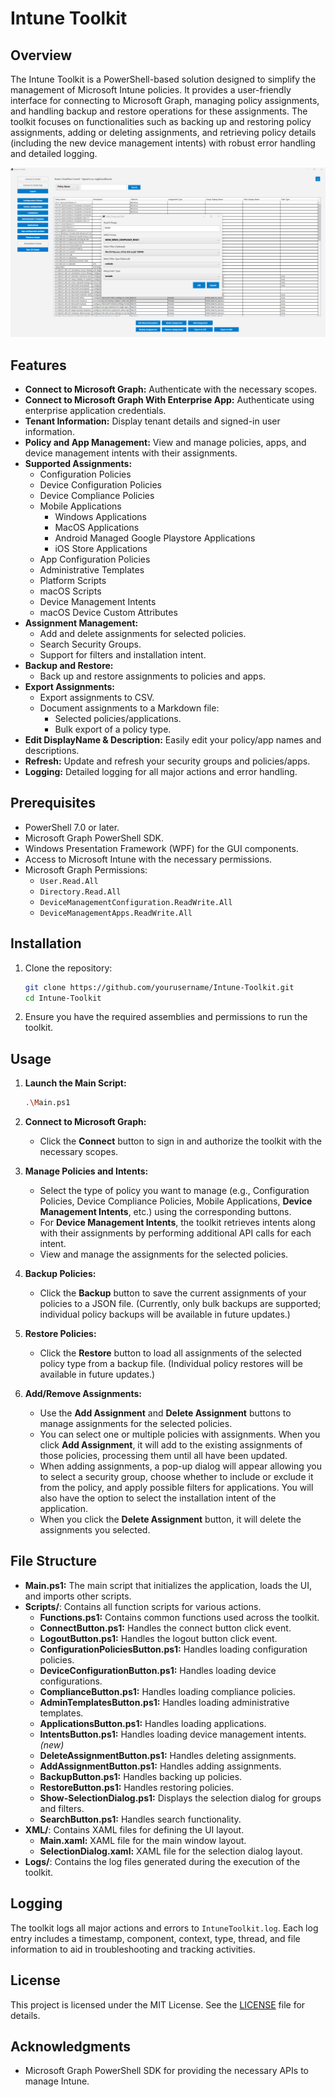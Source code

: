 # Intune Toolkit

## Overview

The Intune Toolkit is a PowerShell-based solution designed to simplify the management of Microsoft Intune policies. It provides a user-friendly interface for connecting to Microsoft Graph, managing policy assignments, and handling backup and restore operations for these assignments. The toolkit focuses on functionalities such as backing up and restoring policy assignments, adding or deleting assignments, and retrieving policy details (including the new device management intents) with robust error handling and detailed logging.

![Intune Toolkit Interface](image.png)

## Features

- **Connect to Microsoft Graph:** Authenticate with the necessary scopes.
- **Connect to Microsoft Graph With Enterprise App:** Authenticate using enterprise application credentials.
- **Tenant Information:** Display tenant details and signed-in user information.
- **Policy and App Management:** View and manage policies, apps, and device management intents with their assignments.
- **Supported Assignments:**
  - Configuration Policies
  - Device Configuration Policies
  - Device Compliance Policies
  - Mobile Applications
    - Windows Applications
    - MacOS Applications
    - Android Managed Google Playstore Applications  
    - iOS Store Applications
  - App Configuration Policies
  - Administrative Templates
  - Platform Scripts
  - macOS Scripts
  - Device Management Intents
  - macOS Device Custom Attributes
- **Assignment Management:**
  - Add and delete assignments for selected policies.
  - Search Security Groups.
  - Support for filters and installation intent.
- **Backup and Restore:**
  - Back up and restore assignments to policies and apps.
- **Export Assignments:**
  - Export assignments to CSV.
  - Document assignments to a Markdown file:
    - Selected policies/applications.
    - Bulk export of a policy type.
- **Edit DisplayName & Description:** Easily edit your policy/app names and descriptions.
- **Refresh:** Update and refresh your security groups and policies/apps.
- **Logging:** Detailed logging for all major actions and error handling.

## Prerequisites

- PowerShell 7.0 or later.
- Microsoft Graph PowerShell SDK.
- Windows Presentation Framework (WPF) for the GUI components.
- Access to Microsoft Intune with the necessary permissions.
- Microsoft Graph Permissions:
  - `User.Read.All`
  - `Directory.Read.All`
  - `DeviceManagementConfiguration.ReadWrite.All`
  - `DeviceManagementApps.ReadWrite.All`

## Installation

1. Clone the repository:
    ```sh
    git clone https://github.com/yourusername/Intune-Toolkit.git
    cd Intune-Toolkit
    ```

2. Ensure you have the required assemblies and permissions to run the toolkit.

## Usage

1. **Launch the Main Script:**
    ```sh
    .\Main.ps1
    ```

2. **Connect to Microsoft Graph:**
    - Click the **Connect** button to sign in and authorize the toolkit with the necessary scopes.

3. **Manage Policies and Intents:**
    - Select the type of policy you want to manage (e.g., Configuration Policies, Device Compliance Policies, Mobile Applications, **Device Management Intents**, etc.) using the corresponding buttons.
    - For **Device Management Intents**, the toolkit retrieves intents along with their assignments by performing additional API calls for each intent.
    - View and manage the assignments for the selected policies.

4. **Backup Policies:**
    - Click the **Backup** button to save the current assignments of your policies to a JSON file. (Currently, only bulk backups are supported; individual policy backups will be available in future updates.)

5. **Restore Policies:**
    - Click the **Restore** button to load all assignments of the selected policy type from a backup file. (Individual policy restores will be available in future updates.)

6. **Add/Remove Assignments:**
    - Use the **Add Assignment** and **Delete Assignment** buttons to manage assignments for the selected policies.
    - You can select one or multiple policies with assignments. When you click **Add Assignment**, it will add to the existing assignments of those policies, processing them until all have been updated.
    - When adding assignments, a pop-up dialog will appear allowing you to select a security group, choose whether to include or exclude it from the policy, and apply possible filters for applications. You will also have the option to select the installation intent of the application.
    - When you click the **Delete Assignment** button, it will delete the assignments you selected.

## File Structure

- **Main.ps1:** The main script that initializes the application, loads the UI, and imports other scripts.
- **Scripts/**: Contains all function scripts for various actions.
  - **Functions.ps1:** Contains common functions used across the toolkit.
  - **ConnectButton.ps1:** Handles the connect button click event.
  - **LogoutButton.ps1:** Handles the logout button click event.
  - **ConfigurationPoliciesButton.ps1:** Handles loading configuration policies.
  - **DeviceConfigurationButton.ps1:** Handles loading device configurations.
  - **ComplianceButton.ps1:** Handles loading compliance policies.
  - **AdminTemplatesButton.ps1:** Handles loading administrative templates.
  - **ApplicationsButton.ps1:** Handles loading applications.
  - **IntentsButton.ps1:** Handles loading device management intents. *(new)*
  - **DeleteAssignmentButton.ps1:** Handles deleting assignments.
  - **AddAssignmentButton.ps1:** Handles adding assignments.
  - **BackupButton.ps1:** Handles backing up policies.
  - **RestoreButton.ps1:** Handles restoring policies.
  - **Show-SelectionDialog.ps1:** Displays the selection dialog for groups and filters.
  - **SearchButton.ps1:** Handles search functionality.
- **XML/**: Contains XAML files for defining the UI layout.
  - **Main.xaml:** XAML file for the main window layout.
  - **SelectionDialog.xaml:** XAML file for the selection dialog layout.
- **Logs/**: Contains the log files generated during the execution of the toolkit.

## Logging

The toolkit logs all major actions and errors to `IntuneToolkit.log`. Each log entry includes a timestamp, component, context, type, thread, and file information to aid in troubleshooting and tracking activities.

## License

This project is licensed under the MIT License. See the [LICENSE](LICENSE) file for details.

## Acknowledgments

- Microsoft Graph PowerShell SDK for providing the necessary APIs to manage Intune.
